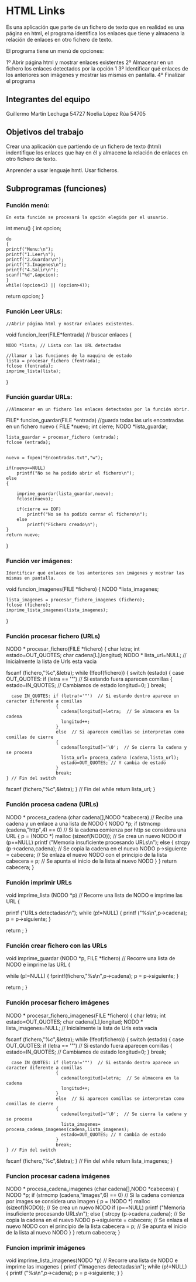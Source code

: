 # HTML Links
Es una aplicación que parte de un fichero de texto que en realidad es una página en html, el programa identifica los enlaces que tiene y almacena la relación de enlaces en otro fichero de texto.

El programa tiene un menú de opciones:

1º Abrir página html y mostrar enlaces existentes
2º Almacenar en un fichero los enlaces detectados por la opción 1
3º Identificar qué enlaces de los anteriores son imágenes y mostrar las mismas en pantalla.
4º Finalizar el programa

## Integrantes del equipo
Guillermo Martín Lechuga 54727
Noelia López Rúa 54705

## Objetivos del trabajo
Crear una aplicación que partiendo de un fichero de texto (html) indentifique los enlaces que hay en él y almacene la relación de enlaces en otro fichero de texto.

Anprender a usar lenguaje hmtl.
Usar ficheros.

## Subprogramas (funciones)

### Función menú:
	En esta función se procesará la opción elegida por el usuario.
	
int menu()
{
    int opcion;

    do
    {
    printf("Menu:\n");
    printf("1.Leer\n");
    printf("2.Guardar\n");
    printf("3.Imagenes\n");
    printf("4.Salir\n");
    scanf("%d",&opcion);
    }
    while((opcion<1) || (opcion>4));
    
 return opcion;
 }
 
### Función Leer URLs:
	//Abrir página html y mostrar enlaces existentes.
	
void funcion_leer(FILE*fentrada)   // buscar enlaces
{
    
    NODO *lista; // Lista con las URL detectadas
    
    //llamar a las funciones de la maquina de estado
    lista = procesar_fichero (fentrada);
    fclose (fentrada);
    imprime_lista(lista);                
}
   
### Función guardar URLs:
	//Almacenar en un fichero los enlaces detectados por la función abrir.
	
FILE* funcion_guardar(FILE *entrada) //guarda todas las urls encontradas en un fichero nuevo
{
    FILE *nuevo;
    int cierre;
    NODO *lista_guardar;
    
    lista_guardar = procesar_fichero (entrada);
    fclose (entrada);
    
    
    nuevo = fopen("Encontradas.txt","w");
    
    if(nuevo==NULL)
        printf("No se ha podido abrir el fichero\n");
    else
    {
        
        imprime_guardar(lista_guardar,nuevo);
        fclose(nuevo);
        
        if(cierre == EOF)
            printf("No se ha podido cerrar el fichero\n");
        else
            printf("Fichero creado\n");
    }
    return nuevo;
}

###  Función ver imágenes:
	Identificar qué enlaces de los anteriores son imágenes y mostrar las mismas en pantalla.
void funcion_imagenes(FILE *fichero)
{
    NODO *lista_imagenes;
    
    lista_imagenes = procesar_fichero_imagenes (fichero);
    fclose (fichero);
    imprime_lista_imagenes(lista_imagenes);
}

### Función procesar fichero (URLs)
NODO * procesar_fichero(FILE *fichero)
{
  char letra;
  int estado=OUT_QUOTES;
  char cadena[L],longitud;
  NODO * lista_url=NULL;  // Inicialmente la lista de Urls esta vacia
  
  fscanf (fichero,"%c",&letra);
  while (!feof(fichero))
  {
    switch (estado)
    {
      case OUT_QUOTES: if (letra == '"') // Si estando fuera aparecen comillas
                       {
                         estado=IN_QUOTES;  // Cambiamos de estado
                         longitud=0;
                       }
                       break;

      case IN_QUOTES: if (letra!='"')  // Si estando dentro aparece un caracter diferente a comillas
                       {
                         cadena[longitud]=letra;  // Se almacena en la cadena
                         longitud++;
                       }
                       else  // Si aparecen comillas se interpretan como comillas de cierre
                       {
                         cadena[longitud]='\0';  // Se cierra la cadena y se procesa
                         lista_url= procesa_cadena (cadena,lista_url);
                         estado=OUT_QUOTES; // Y cambia de estado
                       }
                       break;
    } // Fin del switch
   fscanf (fichero,"%c",&letra);
  } // Fin del while
  return lista_url;
}

### Función procesa cadena (URLs)
NODO * procesa_cadena (char cadena[],NODO *cabecera)   // Recibe una cadena y un enlace a una lista de NODO
{
  NODO *p;
  if (strncmp (cadena,"http",4) == 0)  // Si la cadena comienza por http se considera una URL
  {
     p = (NODO *) malloc (sizeof(NODO));  // Se crea un nuevo NODO
     if (p==NULL)
       printf ("Memoria insuficiente procesando URLs\n");
     else
     {
       strcpy (p->cadena,cadena);  // Se copia la cadena en el nuevo NODO
       p->siguiente = cabecera;   // Se enlaza el nuevo NODO con el principio de la lista
       cabecera = p;              // Se apunta el inicio de la lista al nuevo NODO
     }
  }
  return cabecera;
}

### Función imprimir URLs
void imprime_lista (NODO *p) // Recorre una lista de NODO e imprime las URL
{
    
  printf ("URLs detectadas:\n");
  while (p!=NULL)
  {
    printf ("%s\n",p->cadena);
    p = p->siguiente;
  }
  
  return ;
}

### Función crear fichero con las URLs
void imprime_guardar (NODO *p, FILE *fichero) // Recorre una lista de NODO e imprime las URL
{
    
  
  while (p!=NULL)
  {
    fprintf(fichero,"%s\n",p->cadena);
    p = p->siguiente;
  }
  
  return ;
}

### Función procesar fichero imágenes
NODO * procesar_fichero_imagenes(FILE *fichero)
{
  char letra;
  int estado=OUT_QUOTES;
  char cadena[L],longitud;
  NODO * lista_imagenes=NULL;  // Inicialmente la lista de Urls esta vacia
  
  fscanf (fichero,"%c",&letra);
  while (!feof(fichero))
  {
    switch (estado)
    {
      case OUT_QUOTES: if (letra == '"') // Si estando fuera aparecen comillas
                       {
                         estado=IN_QUOTES;  // Cambiamos de estado
                         longitud=0;
                       }
                       break;

      case IN_QUOTES: if (letra!='"')  // Si estando dentro aparece un caracter diferente a comillas
                       {
                         cadena[longitud]=letra;  // Se almacena en la cadena
                         longitud++;
                       }
                       else  // Si aparecen comillas se interpretan como comillas de cierre
                       {
                         cadena[longitud]='\0';  // Se cierra la cadena y se procesa
                         lista_imagenes= procesa_cadena_imagenes(cadena,lista_imagenes);
                         estado=OUT_QUOTES; // Y cambia de estado
                       }
                       break;
    } // Fin del switch
   fscanf (fichero,"%c",&letra);
  } // Fin del while
  return lista_imagenes;
}

### Funcion procesar cadena imágenes
NODO * procesa_cadena_imagenes (char cadena[],NODO *cabecera)
{
  NODO *p;
  if (strncmp (cadena,"images",6) == 0)  // Si la cadena comienza por images se considera una imagen
  {
     p = (NODO *) malloc (sizeof(NODO));  // Se crea un nuevo NODO
     if (p==NULL)
       printf ("Memoria insuficiente procesando URLs\n");
     else
     {
       strcpy (p->cadena,cadena);  // Se copia la cadena en el nuevo NODO
       p->siguiente = cabecera;   // Se enlaza el nuevo NODO con el principio de la lista
       cabecera = p;              // Se apunta el inicio de la lista al nuevo NODO
     }
  }
  return cabecera;
}
### Funcion imprimir imágenes
void imprime_lista_imagenes(NODO *p) // Recorre una lista de NODO e imprime las imagenes
{
  printf ("Imagenes detectadas:\n");
  while (p!=NULL)
  {
    printf ("%s\n",p->cadena);
    p = p->siguiente;
  }
}

